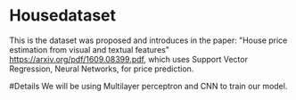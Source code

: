 # Housedataset
This is the dataset  was proposed and introduces in the paper: "House price estimation from visual and textual features" https://arxiv.org/pdf/1609.08399.pdf, which uses Support Vector Regression, Neural Networks, for price prediction.

#Details
We will be using Multilayer perceptron and CNN to train our model.
